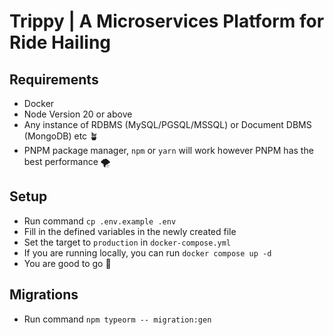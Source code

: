 # Trippy | A Microservices Platform for Ride Hailing

## Requirements
- Docker
- Node Version 20 or above 
- Any instance of RDBMS (MySQL/PGSQL/MSSQL) or Document DBMS (MongoDB) etc 🪴
- PNPM package manager, `npm` or `yarn` will work however PNPM has the best performance 🌪

## Setup
- Run command `cp .env.example .env`
- Fill in the defined variables in the newly created file
- Set the target to `production` in `docker-compose.yml`
- If you are running locally, you can run `docker compose up -d`
- You are good to go 🚀 

## Migrations
- Run command `npm typeorm -- migration:gen`

